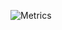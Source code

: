 ![Metrics](https://metrics.lecoq.io/FranciscoAndaur?template=classic&introduction=1&languages=1&languages.limit=8&languages.colors=github&languages.threshold=0%25&introduction.title=true&config.timezone=America%2FNew_York)

